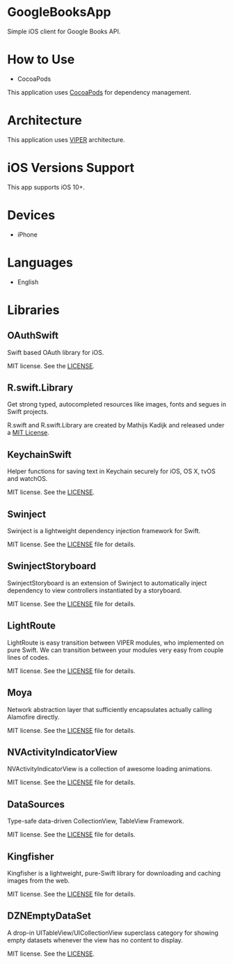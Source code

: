 # GoogleBooksApp

Simple iOS client for Google Books API.

# How to Use

* CocoaPods

This application uses [CocoaPods](https://cocoapods.org) for dependency management.

# Architecture

This application uses [VIPER](https://github.com/strongself/The-Book-of-VIPER) architecture.

# iOS Versions Support

This app supports iOS 10+.

# Devices

* iPhone

# Languages

* English

# Libraries

## OAuthSwift

Swift based OAuth library for iOS.

MIT license. See the [LICENSE](https://github.com/OAuthSwift/OAuthSwift/blob/master/LICENSE).

## R.swift.Library

Get strong typed, autocompleted resources like images, fonts and segues in Swift projects.

R.swift and R.swift.Library are created by Mathijs Kadijk and released under a [MIT License](https://github.com/mac-cain13/R.swift/blob/master/License).

## KeychainSwift

Helper functions for saving text in Keychain securely for iOS, OS X, tvOS and watchOS.

MIT license. See the [LICENSE](https://github.com/evgenyneu/keychain-swift/blob/master/LICENSE).

## Swinject

Swinject is a lightweight dependency injection framework for Swift.

MIT license. See the [LICENSE](https://github.com/Swinject/Swinject/blob/master/LICENSE.txt) file for details.

## SwinjectStoryboard

SwinjectStoryboard is an extension of Swinject to automatically inject dependency to view controllers instantiated by a storyboard.

MIT license. See the [LICENSE](https://github.com/Swinject/SwinjectStoryboard/blob/master/LICENSE.txt) file for details.

## LightRoute

LightRoute is easy transition between VIPER modules, who implemented on pure Swift. We can transition between your modules very easy from couple lines of codes.

MIT license. See the [LICENSE](https://github.com/SpectralDragon/LightRoute/blob/master/LICENSE.txt) file for details.

## Moya

Network abstraction layer that sufficiently encapsulates actually calling Alamofire directly.

MIT license. See the [LICENSE](https://github.com/Moya/Moya/blob/master/License.md) file for details.

## NVActivityIndicatorView

NVActivityIndicatorView is a collection of awesome loading animations.

MIT license. See the [LICENSE](https://github.com/ninjaprox/NVActivityIndicatorView/blob/master/LICENSE) file for details.

## DataSources

Type-safe data-driven CollectionView, TableView Framework.

MIT license. See the [LICENSE](https://github.com/muukii/DataSources/blob/master/LICENSE) file for details.

## Kingfisher

Kingfisher is a lightweight, pure-Swift library for downloading and caching images from the web.

MIT license. See the [LICENSE](https://github.com/ninjaprox/NVActivityIndicatorView/blob/master/LICENSE) file for details.

## DZNEmptyDataSet

A drop-in UITableView/UICollectionView superclass category for showing empty datasets whenever the view has no content to display.

MIT license. See the [LICENSE](https://github.com/dzenbot/DZNEmptyDataSet/blob/master/LICENSE).
